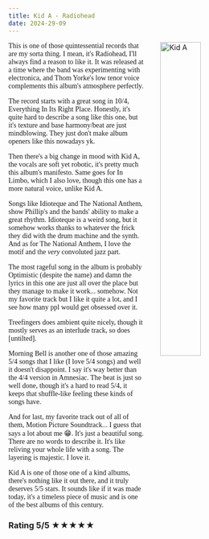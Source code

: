 ```yaml
---
title: Kid A - Radiohead
date: 2024-29-09
---
```


<img src="/imgs/music/kida.jpeg" style="height=1%; width: 40%; float: right; margin-left: 2rem" alt="Kid A"/>
<style>
	p {
	font-family: proximanova;
	}
</style>

This is one of those quintessential records that are my sorta thing. I mean, it's Radiohead, I'll always find a reason to like it. It was released at a time where the band was experimenting with electronica, and Thom Yorke's low tenor voice complements this album's atmosphere perfectly.

The record starts with a great song in 10/4, Everything In Its Right Place. Honestly, it's quite hard to describe a song like this one, but it's texture and base harmony/beat are just mindblowing.  They just don't make album openers like this nowadays yk.

Then there's a big change in mood with Kid A, the vocals are soft yet robotic, it's pretty much this album's manifesto.  Same goes for In Limbo, which I also love, though this one has a more natural voice, unlike Kid A.

Songs like Idioteque and The National Anthem, show Phillip's and the bands' ability to make a great rhythm. Idioteque is a weird song, but it somehow works thanks to whatever the frick they did with the drum machine and the synth. And as for The National Anthem, I love the motif and the *very* convoluted jazz part.

The most rageful song in the album is probably Optimistic (despite the name) and damn the lyrics in this one are just all over the place but they manage to make it work... somehow. Not my favorite track but I like it quite a lot, and I see how many ppl would get obsessed over it.

Treefingers does ambient quite nicely, though it mostly serves as an interlude track, so does [untilted].

Morning Bell is another one of those amazing 5/4 songs that I like (I love 5/4 songs) and well it doesn't disappoint. I say it's way better than the 4/4 version in Amnesiac. The beat is just so well done, though it's a hard to read 5/4, it keeps that shuffle-like feeling these kinds of songs have.

And for last, my favorite track out of all of them, Motion Picture Soundtrack... I guess that says a lot about me 😁. It's just a beautiful song. There are no words to describe it. It's like reliving your whole life with a song. The layering is majestic. I love it.

Kid A is one of those one of a kind albums, there's nothing like it out there, and it truly deserves 5/5 stars. It sounds like if it was made today, it's a timeless piece of music and is one of the best albums of this century.

### Rating 5/5 ★★★★★

